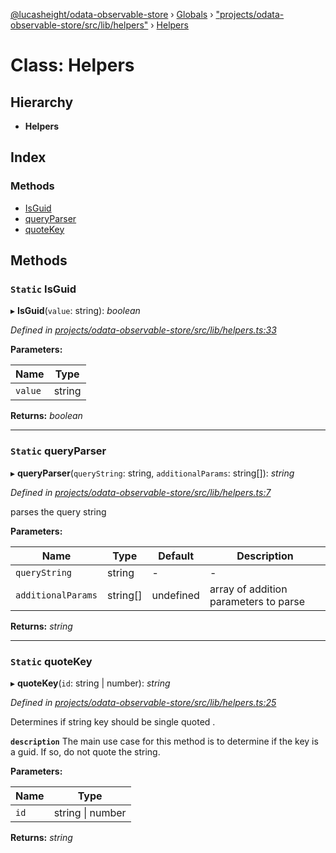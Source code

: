 [@lucasheight/odata-observable-store](../README.md) › [Globals](../globals.md) › ["projects/odata-observable-store/src/lib/helpers"](../modules/_projects_odata_observable_store_src_lib_helpers_.md) › [Helpers](_projects_odata_observable_store_src_lib_helpers_.helpers.md)

# Class: Helpers

## Hierarchy

* **Helpers**

## Index

### Methods

* [IsGuid](_projects_odata_observable_store_src_lib_helpers_.helpers.md#static-isguid)
* [queryParser](_projects_odata_observable_store_src_lib_helpers_.helpers.md#static-queryparser)
* [quoteKey](_projects_odata_observable_store_src_lib_helpers_.helpers.md#static-quotekey)

## Methods

### `Static` IsGuid

▸ **IsGuid**(`value`: string): *boolean*

*Defined in [projects/odata-observable-store/src/lib/helpers.ts:33](https://github.com/lucasheight/odata-observable-store/blob/787a1ef7/projects/odata-observable-store/src/lib/helpers.ts#L33)*

**Parameters:**

Name | Type |
------ | ------ |
`value` | string |

**Returns:** *boolean*

___

### `Static` queryParser

▸ **queryParser**(`queryString`: string, `additionalParams`: string[]): *string*

*Defined in [projects/odata-observable-store/src/lib/helpers.ts:7](https://github.com/lucasheight/odata-observable-store/blob/787a1ef7/projects/odata-observable-store/src/lib/helpers.ts#L7)*

parses the query string

**Parameters:**

Name | Type | Default | Description |
------ | ------ | ------ | ------ |
`queryString` | string | - | - |
`additionalParams` | string[] | undefined | array of addition parameters to parse  |

**Returns:** *string*

___

### `Static` quoteKey

▸ **quoteKey**(`id`: string | number): *string*

*Defined in [projects/odata-observable-store/src/lib/helpers.ts:25](https://github.com/lucasheight/odata-observable-store/blob/787a1ef7/projects/odata-observable-store/src/lib/helpers.ts#L25)*

Determines if string key should be single quoted .

**`description`** The main use case for this method is to determine if the key is a guid.
If so, do not quote the string.

**Parameters:**

Name | Type |
------ | ------ |
`id` | string &#124; number |

**Returns:** *string*
